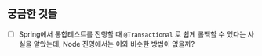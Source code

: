 
## 궁금한 것들

- [ ] Spring에서 통합테스트를 진행할 때 `@Transactional` 로 쉽게 롤백할 수 있다는 사실을 알았는데, Node 진영에서는 이와 비슷한 방법이 없을까?
